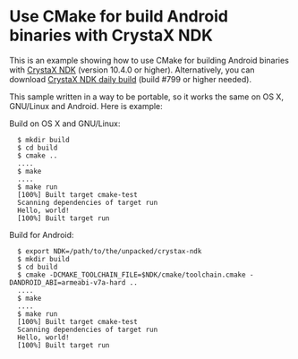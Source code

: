 Use CMake for build Android binaries with CrystaX NDK
============================================================

This is an example showing how to use CMake for building Android binaries
with [CrystaX NDK](https://www.crystax.net/android/ndk) (version 10.4.0 or higher).
Alternatively, you can download [CrystaX NDK daily build](https://dl.crystax.net/builds/)
(build #799 or higher needed).

This sample written in a way to be portable, so it works the same on OS X, GNU/Linux and Android.
Here is example:

Build on OS X and GNU/Linux:
```
  $ mkdir build
  $ cd build
  $ cmake ..
  ....
  $ make
  ....
  $ make run
  [100%] Built target cmake-test
  Scanning dependencies of target run
  Hello, world!
  [100%] Built target run
```

Build for Android:
```
  $ export NDK=/path/to/the/unpacked/crystax-ndk
  $ mkdir build
  $ cd build
  $ cmake -DCMAKE_TOOLCHAIN_FILE=$NDK/cmake/toolchain.cmake -DANDROID_ABI=armeabi-v7a-hard ..
  ....
  $ make
  ....
  $ make run
  [100%] Built target cmake-test
  Scanning dependencies of target run
  Hello, world!
  [100%] Built target run
```
